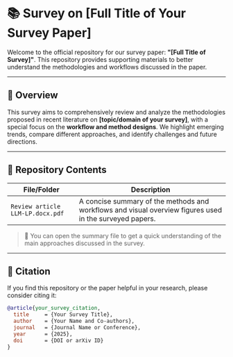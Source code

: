 # 📚 Survey on [Full Title of Your Survey Paper]

Welcome to the official repository for our survey paper: **"[Full Title of Survey]"**. This repository provides supporting materials to better understand the methodologies and workflows discussed in the paper.

---

## 📄 Overview

This survey aims to comprehensively review and analyze the methodologies proposed in recent literature on **[topic/domain of your survey]**, with a special focus on the **workflow and method designs**. We highlight emerging trends, compare different approaches, and identify challenges and future directions.

---

## 📁 Repository Contents

| File/Folder               | Description                                                                 |
|--------------------------|-----------------------------------------------------------------------------|
| `Review article LLM-LP.docx.pdf` | A concise summary of the methods and workflows and visual overview figures used in the surveyed papers.|

> 📌 You can open the summary file to get a quick understanding of the main approaches discussed in the survey.

---

## 📌 Citation

If you find this repository or the paper helpful in your research, please consider citing it:

```bibtex
@article{your_survey_citation,
  title     = {Your Survey Title},
  author    = {Your Name and Co-authors},
  journal   = {Journal Name or Conference},
  year      = {2025},
  doi       = {DOI or arXiv ID}
}
